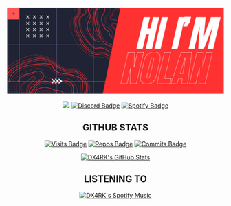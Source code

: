 [![Hi, I'm Nolan](./assets/banner.png)](#)

<div align="center">
  
  <a href="mailto:hello@brandoncodes.dev"><img src="https://img.shields.io/badge/Gmail-D14836?style=for-the-badge&logo=gmail&logoColor=white" /></a>
  [![Discord Badge](https://img.shields.io/badge/Discord-7289DA?style=for-the-badge&logo=discord&logoColor=white)](https://discord.com/users/nolans)
  [![Spotify Badge](https://img.shields.io/badge/Spotify-1ED760?&style=for-the-badge&logo=spotify&logoColor=white)](https://open.spotify.com/user/q66kn69w2gzvjp5s8e67jpcfs)
  
</div>

<div align="center">
  <h2>GITHUB STATS</h2>
</div>

<div align="center">
  
  [![Visits Badge](https://badges.strrl.dev/visits/DX4RK/DX4RK?style=for-the-badge&color=ff3131)](#)
  [![Repos Badge](https://badges.strrl.dev/repos/DX4RK?style=for-the-badge&color=ff3131)](https://github.com/DX4RK?tab=repositories)
  [![Commits Badge](https://badges.strrl.dev/commits/weekly/DX4RK?style=for-the-badge&color=ff3131)](https://github.com/okbrandon?tab=repositories)

</div>

<div align="center">

  [![DX4RK's GitHub Stats](https://github-readme-stats.vercel.app/api?username=DX4RK&show_icons=true&line_height=27&count_private=true&title_color=fffff&text_color=c9cacc&icon_color=f34040&bg_color=402f2f)](#)

</div>

<div align="center">
  <h2>LISTENING TO</h2>
</div>

<div align="center">

 [![DX4RK's Spotify Music]( https://data-card-for-spotify.herokuapp.com/api/card?user_id=q66kn69w2gzvjp5s8e67jpcfs&custom_title=%E2%9C%A8%20Brandon%27s%20vibing%20%E2%9C%A8&limit=5)](#)
  
</div>
